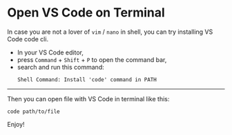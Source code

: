 # Open VS Code on Terminal

In case you are not a lover of `vim` / `nano` in shell, you can try installing VS Code code cli.

* In your VS Code editor,
* press `Command` + `Shift` + `P` to open the command bar,
* search and run this command:
  ```shell
  Shell Command: Install 'code' command in PATH 
  ```
---

Then you can open file with VS Code in terminal like this:
```shell
code path/to/file
```

Enjoy!
